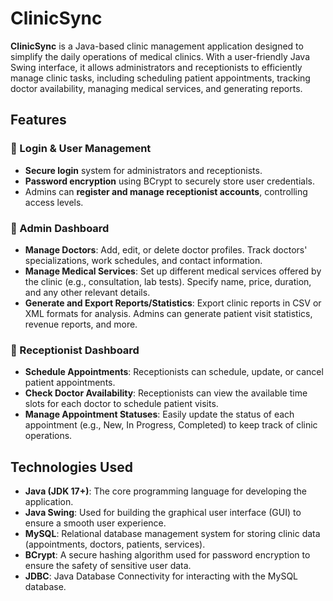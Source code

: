 # ClinicSync

**ClinicSync** is a Java-based clinic management application designed to simplify the daily operations of medical clinics. With a user-friendly Java Swing interface, it allows administrators and receptionists to efficiently manage clinic tasks, including scheduling patient appointments, tracking doctor availability, managing medical services, and generating reports.

## Features

### 🔹 Login & User Management
- **Secure login** system for administrators and receptionists.
- **Password encryption** using BCrypt to securely store user credentials.
- Admins can **register and manage receptionist accounts**, controlling access levels.

### 🔹 Admin Dashboard
- **Manage Doctors**: Add, edit, or delete doctor profiles. Track doctors' specializations, work schedules, and contact information.
- **Manage Medical Services**: Set up different medical services offered by the clinic (e.g., consultation, lab tests). Specify name, price, duration, and any other relevant details.
- **Generate and Export Reports/Statistics**: Export clinic reports in CSV or XML formats for analysis. Admins can generate patient visit statistics, revenue reports, and more.

### 🔹 Receptionist Dashboard
- **Schedule Appointments**: Receptionists can schedule, update, or cancel patient appointments. 
- **Check Doctor Availability**: Receptionists can view the available time slots for each doctor to schedule patient visits.
- **Manage Appointment Statuses**: Easily update the status of each appointment (e.g., New, In Progress, Completed) to keep track of clinic operations.

## Technologies Used

- **Java (JDK 17+)**: The core programming language for developing the application.
- **Java Swing**: Used for building the graphical user interface (GUI) to ensure a smooth user experience.
- **MySQL**: Relational database management system for storing clinic data (appointments, doctors, patients, services).
- **BCrypt**: A secure hashing algorithm used for password encryption to ensure the safety of sensitive user data.
- **JDBC**: Java Database Connectivity for interacting with the MySQL database.
